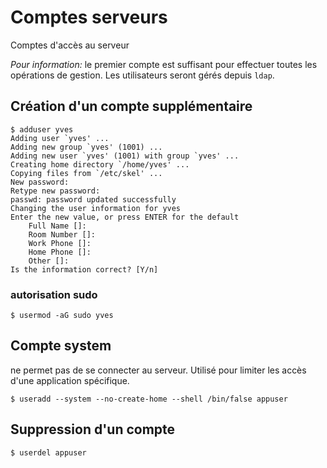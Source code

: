 
Comptes serveurs
================

Comptes d'accès au serveur

_Pour information:_ le premier compte est suffisant pour effectuer toutes les opérations de gestion. Les utilisateurs seront gérés depuis ``ldap``. 

## Création d'un compte supplémentaire
```
$ adduser yves
Adding user `yves' ...
Adding new group `yves' (1001) ...
Adding new user `yves' (1001) with group `yves' ...
Creating home directory `/home/yves' ...
Copying files from `/etc/skel' ...
New password:
Retype new password:
passwd: password updated successfully
Changing the user information for yves
Enter the new value, or press ENTER for the default
	Full Name []:
	Room Number []:
	Work Phone []:
	Home Phone []:
	Other []:
Is the information correct? [Y/n]
```

### autorisation sudo
```
$ usermod -aG sudo yves
```

## Compte system
ne permet pas de se connecter au serveur. Utilisé pour limiter les accès d'une application spécifique.
```
$ useradd --system --no-create-home --shell /bin/false appuser
```

## Suppression d'un compte
```
$ userdel appuser
```

